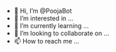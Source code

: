 - 👋 Hi, I’m @PoojaBot
- 👀 I’m interested in ...
- 🌱 I’m currently learning ...
- 💞️ I’m looking to collaborate on ...
- 📫 How to reach me ...

<!---
PoojaBot/PoojaBot is a ✨ special ✨ repository because its `README.md` (this file) appears on your GitHub profile.
You can click the Preview link to take a look at your changes.
--->
